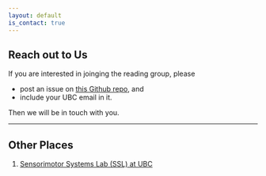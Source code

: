 ```yaml
---
layout: default
is_contact: true
---
```


## Reach out to Us

If you are interested in joinging the reading group, please
* post an issue on [this Github repo]("https://github.com/ericchen321/ai4d/issues"), and
* include your UBC email in it.

Then we will be in touch with you.

---

## Other Places

1. [Sensorimotor Systems Lab (SSL) at UBC](https://sensorimotor.cs.ubc.ca/)
